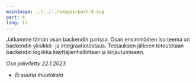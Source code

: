 ```yaml
---
mainImage: ../../../images/part-4.svg
part: 4
lang: fi
---
```


<div class="intro">

Jatkamme tämän osan backendin parissa. Osan ensimmäinen iso teema on backendin yksikkö- ja integraatiotestaus. Testauksen jälkeen toteutetaan backendin logiikka käyttäjienhallintaan ja kirjautumiseen.

<i>Osa päivitetty 22.1.2023</i>
- <i>Ei suuria muutoksia</i>

</div>
